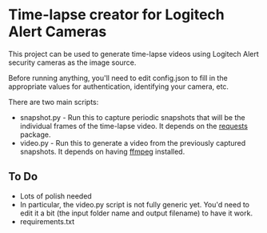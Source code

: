 Time-lapse creator for Logitech Alert Cameras
=============================================

This project can be used to generate time-lapse videos using Logitech Alert security cameras as the image source.

Before running anything, you'll need to edit config.json to fill in the appropriate values for authentication, identifying your camera, etc.

There are two main scripts:

* snapshot.py - Run this to capture periodic snapshots that will be the individual frames of the time-lapse video. It depends on the [requests](https://pypi.python.org/pypi/requests) package.
* video.py - Run this to generate a video from the previously captured snapshots. It depends on having [ffmpeg](https://www.ffmpeg.org/download.html) installed.

To Do
-----

* Lots of polish needed
* In particular, the video.py script is not fully generic yet. You'd need to edit it a bit (the input folder name and output filename) to have it work.
* requirements.txt
